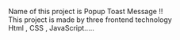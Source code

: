 Name of this project is Popup Toast Message !!
<br>
This project is made by three frontend technology
<br>
Html , CSS , JavaScript.....
